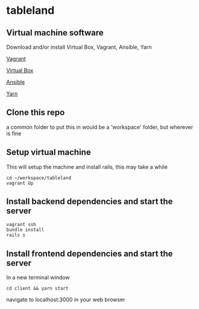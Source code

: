 # tableland

## Virtual machine software

Download and/or install Virtual Box, Vagrant, Ansible, Yarn

[Vagrant](http://downloads.vagrantup.com)

[Virtual Box](https://www.virtualbox.org/wiki/Downloads)

[Ansible](http://docs.ansible.com/ansible/latest/intro_installation.html#installing-the-control-machine)

[Yarn](https://yarnpkg.com/lang/en/docs/install/)

## Clone this repo

a common folder to put this in would be a 'workspace' folder, but wherever is fine

## Setup virtual machine

This will setup the machine and install rails, this may take a while

````
cd ~/workspace/tableland
vagrant Up
````

## Install backend dependencies and start the server
````
vagrant ssh
bundle install
rails s
````

## Install frontend dependencies and start the server

In a new terminal window

```
cd client && yarn start
```

navigate to localhost:3000 in your web browser
